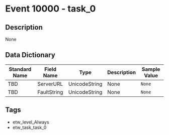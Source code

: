 # Event 10000 - task_0

## Description
None

## Data Dictionary
|Standard Name|Field Name|Type|Description|Sample Value|
|---|---|---|---|---|
|TBD|ServerURL|UnicodeString|None|`None`|
|TBD|FaultString|UnicodeString|None|`None`|

## Tags
* etw_level_Always
* etw_task_task_0